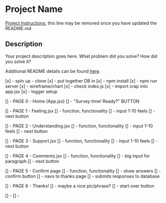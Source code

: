 # Project Name

[Project Instructions](./INSTRUCTIONS.md), this line may be removed once you have updated the README.md

## Description

Your project description goes here. What problem did you solve? How did you solve it?

Additional README details can be found [here](https://github.com/PrimeAcademy/readme-template/blob/master/README.md).


[x] - spin up - clone
[x] - put together DB in 
[x] - npm install
[x] - npm run server
[x] - wireframe/chart
[x] - check index.js
[x] - import crap into app.jsx
[x] - logger setup

[] - PAGE 0 - Home (App.jsx)
    [] - "Survey time! Ready?" BUTTON

[] - PAGE 1 - Feeling.jsx
    [] - function, functionality
    [] - input 1-10 feels
    [] - next button

[] - PAGE 2 - Understanding.jsx
    [] - function, functionality
    [] - input 1-10 feels
    [] - next button

[] - PAGE 3 - Support.jsx
    [] - function, functionality
    [] - input 1-10 feels
    [] - next button

[] - PAGE 4 - Comments.jsx
    [] - function, functionality
    [] - big input for paragraph
    [] - next button

[] - PAGE 5 - Confirm page
    [] - function, functionality
    [] - show answers
    [] - confirm button
        [] - navs to thanks page
        [] - submits responses to database

[] - PAGE 6 - Thanks!
    [] - maybe a nice pic/phrase?
    [] - start over button
    
[] - 
[] - 